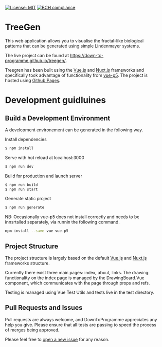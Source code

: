 [![License: MIT](https://img.shields.io/badge/License-MIT-yellow.svg)](https://opensource.org/licenses/MIT) [![BCH compliance](https://bettercodehub.com/edge/badge/Down-To-Programme/2020-software-engineering-project2-treegen?branch=master)](https://bettercodehub.com/)

# TreeGen

This web application allows you to visualise the fractal-like biological patterns that can be generated using simple Lindenmayer systems.

The live project can be found at https://down-to-programme.github.io/treegen/.

Treegren has been built using the [Vue.js](https://vuejs.org) and [Nuxt.js](https://nuxtjs.org) frameworks and specifically took advantage of functionality from [vue-p5](https://github.com/Kinrany/vue-p5). The project is hosted using [Github Pages](https://pages.github.com).

# Development guidluines

## Build a Development Environment

A development environement can be generated in the following way.

Install dependencies

```bash
$ npm install
```

Serve with hot reload at localhost:3000

```bash
$ npm run dev
```

Build for production and launch server

```bash
$ npm run build
$ npm run start
```

Generate static project

```bash
$ npm run generate
```

NB: Occasionally vue-p5 does not install correctly and needs to be innsrtalled separately, via runnin the following command.

```bash
npm install --save vue vue-p5
```

## Project Structure

The project structure is largely based on the default [Vue.js](https://vuejs.org) and [Nuxt.js](https://nuxtjs.org) frameworks structure.

Currently there exist three main pages: index, about, links. The drawing functionality on the index page is managed by the DrawingBoard.Vue component, which communicates with the page through props and refs.

Testing is managed using Vue Test Utils and tests live in the test directory.

## Pull Requests and Issues

Pull requests are always welcome, and DownToProgramme appreciates any help you give. Please ensure that all tests are passing to speed the process of merges being approved.

Please feel free to [open a new issue](https://github.com/Down-To-Programme/treegen/issues) for any reason.
